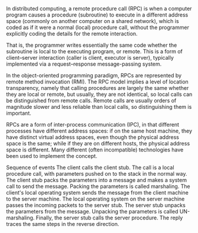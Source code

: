 In distributed computing, a remote procedure call (RPC) is when a computer program causes a procedure (subroutine) to execute in a different address space (commonly on another computer on a shared network), which is coded as if it were a normal (local) procedure call, without the programmer explicitly coding the details for the remote interaction. 

That is, the programmer writes essentially the same code whether the subroutine is local to the executing program, or remote. This is a form of client–server interaction (caller is client, executor is server), typically implemented via a request–response message-passing system.

In the object-oriented programming paradigm, RPCs are represented by remote method invocation (RMI). The RPC model implies a level of location transparency, namely that calling procedures are largely the same whether they are local or remote, but usually, they are not identical, so local calls can be distinguished from remote calls. Remote calls are usually orders of magnitude slower and less reliable than local calls, so distinguishing them is important.

RPCs are a form of inter-process communication (IPC), in that different processes have different address spaces: if on the same host machine, they have distinct virtual address spaces, even though the physical address space is the same; while if they are on different hosts, the physical address space is different. Many different (often incompatible) technologies have been used to implement the concept.

Sequence of events
The client calls the client stub. The call is a local procedure call, with parameters pushed on to the stack in the normal way.
The client stub packs the parameters into a message and makes a system call to send the message. Packing the parameters is called marshaling.
The client's local operating system sends the message from the client machine to the server machine.
The local operating system on the server machine passes the incoming packets to the server stub.
The server stub unpacks the parameters from the message. Unpacking the parameters is called UN-marshaling.
Finally, the server stub calls the server procedure. The reply traces the same steps in the reverse direction.